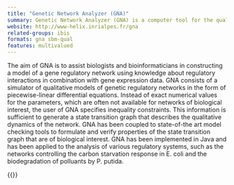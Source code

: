 ```yaml
---
title: "Genetic Network Analyzer (GNA)"
summary: Genetic Network Analyzer (GNA) is a computer tool for the qualitative modeling, analysis, and simulation of gene regulatory networks
website: http://www-helix.inrialpes.fr/gna
related-groups: ibis
formats: gna sbm-qual
features: multivalued
---
```



The aim of GNA is to assist biologists and bioinformaticians in constructing a model of a gene regulatory network using knowledge about regulatory interactions in combination with gene expression data. GNA consists of a simulator of qualitative models of genetic regulatory networks in the form of piecewise-linear differential equations. Instead of exact numerical values for the parameters, which are often not available for networks of biological interest, the user of GNA specifies inequality constraints. This information is sufficient to generate a state transition graph that describes the qualitative dynamics of the network. GNA has been coupled to state-of-the art model checking tools to formulate and verify properties of the state transition graph that are of biological interest. GNA has been implemented in Java and has been applied to the analysis of various regulatory systems, such as the networks controlling the carbon starvation response in E. coli and the biodegradation of polluants by P. putida.


{{<ref Batt2012>}}




